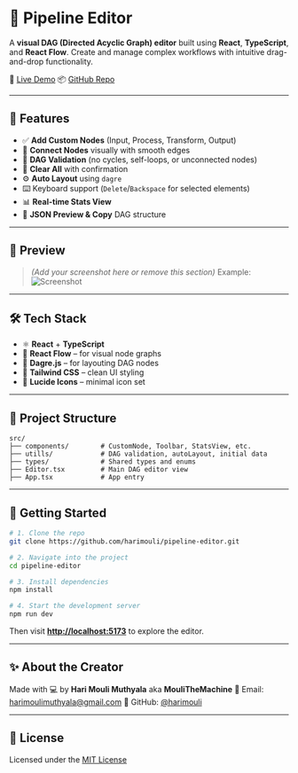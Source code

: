 # 🧠 Pipeline Editor

A **visual DAG (Directed Acyclic Graph) editor** built using **React**, **TypeScript**, and **React Flow**. Create and manage complex workflows with intuitive drag-and-drop functionality.

🔗 [Live Demo](https://pipeline-editor-rust.vercel.app/)
📦 [GitHub Repo](https://github.com/harimouli/pipeline-editor.git)

---

## 🚀 Features

* ✅ **Add Custom Nodes** (Input, Process, Transform, Output)
* 🔗 **Connect Nodes** visually with smooth edges
* 🧠 **DAG Validation** (no cycles, self-loops, or unconnected nodes)
* 🧼 **Clear All** with confirmation
* ⚙️ **Auto Layout** using `dagre`
* ⌨️ Keyboard support (`Delete`/`Backspace` for selected elements)
* 📊 **Real-time Stats View**
* 🧾 **JSON Preview & Copy** DAG structure

---

## 📸 Preview

> *(Add your screenshot here or remove this section)*
> Example:
> ![Screenshot](https://your-screenshot-link.com)

---

## 🛠️ Tech Stack

* ⚛️ **React** + **TypeScript**
* 🧭 **React Flow** – for visual node graphs
* 🎯 **Dagre.js** – for layouting DAG nodes
* 🎨 **Tailwind CSS** – clean UI styling
* 🔧 **Lucide Icons** – minimal icon set

---

## 📂 Project Structure

```
src/
├── components/        # CustomNode, Toolbar, StatsView, etc.
├── utills/            # DAG validation, autoLayout, initial data
├── types/             # Shared types and enums
├── Editor.tsx         # Main DAG editor view
├── App.tsx            # App entry
```

---

## 🧪 Getting Started

```bash
# 1. Clone the repo
git clone https://github.com/harimouli/pipeline-editor.git

# 2. Navigate into the project
cd pipeline-editor

# 3. Install dependencies
npm install

# 4. Start the development server
npm run dev
```

Then visit **[http://localhost:5173](http://localhost:5173)** to explore the editor.

---

## ✨ About the Creator

Made with 💻 by **Hari Mouli Muthyala** aka **MouliTheMachine**
📧 Email: [harimoulimuthyala@gmail.com](mailto:harimoulimuthyala@gmail.com)
🔗 GitHub: [@harimouli](https://github.com/harimouli)

---

## 📄 License

Licensed under the [MIT License](LICENSE)

